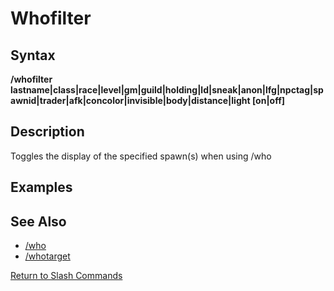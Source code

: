 # Whofilter

## Syntax

**/whofilter lastname\|class\|race\|level\|gm\|guild\|holding\|ld\|sneak\|anon\|lfg\|npctag\|spawnid\|trader\|afk\|concolor\|invisible\|body\|distance\|light \[on\|off\]**

## Description

Toggles the display of the specified spawn\(s\) when using /who

## Examples

## See Also

* [/who](who.md)
* [/whotarget](whotarget.md)

[Return to Slash Commands](./)

